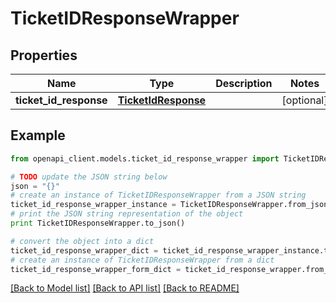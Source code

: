 # TicketIDResponseWrapper


## Properties
Name | Type | Description | Notes
------------ | ------------- | ------------- | -------------
**ticket_id_response** | [**TicketIdResponse**](TicketIdResponse.md) |  | [optional] 

## Example

```python
from openapi_client.models.ticket_id_response_wrapper import TicketIDResponseWrapper

# TODO update the JSON string below
json = "{}"
# create an instance of TicketIDResponseWrapper from a JSON string
ticket_id_response_wrapper_instance = TicketIDResponseWrapper.from_json(json)
# print the JSON string representation of the object
print TicketIDResponseWrapper.to_json()

# convert the object into a dict
ticket_id_response_wrapper_dict = ticket_id_response_wrapper_instance.to_dict()
# create an instance of TicketIDResponseWrapper from a dict
ticket_id_response_wrapper_form_dict = ticket_id_response_wrapper.from_dict(ticket_id_response_wrapper_dict)
```
[[Back to Model list]](../README.md#documentation-for-models) [[Back to API list]](../README.md#documentation-for-api-endpoints) [[Back to README]](../README.md)


